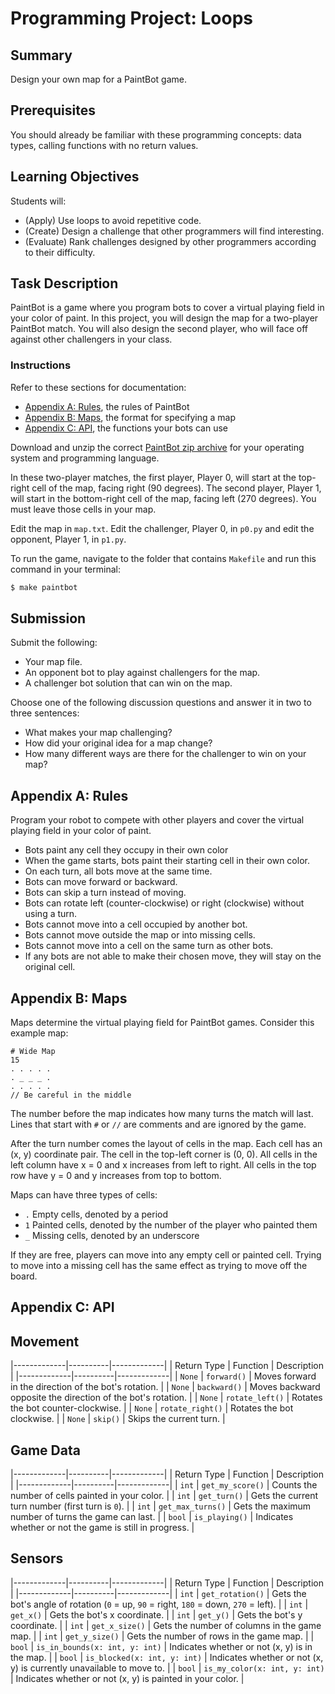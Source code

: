# Programming Project: Loops

## Summary

Design your own map for a PaintBot game.

## Prerequisites

You should already be familiar with these programming concepts: data types, calling functions with no return values.

## Learning Objectives

Students will:

- (Apply) Use loops to avoid repetitive code.
- (Create) Design a challenge that other programmers will find interesting.
- (Evaluate) Rank challenges designed by other programmers according to their difficulty.

## Task Description

PaintBot is a game where you program bots to cover a virtual playing field in your color of paint. In this project, you will design the map for a two-player PaintBot match. You will also design the second player, who will face off against other challengers in your class.

### Instructions

Refer to these sections for documentation:

- [Appendix A: Rules](#appendix-a-rules), the rules of PaintBot
- [Appendix B: Maps](#appendix-b-maps), the format for specifying a map
- [Appendix C: API](#appendix-c-api), the functions your bots can use

Download and unzip the correct [PaintBot zip archive](https://github.com/MimirHQ/opencs1/tree/master/resources/paintbot) for your operating system and programming language.

In these two-player matches, the first player, Player 0, will start at the top-right cell of the map, facing right (90 degrees). The second player, Player 1, will start in the bottom-right cell of the map, facing left (270 degrees). You must leave those cells in your map.

Edit the map in `map.txt`. Edit the challenger, Player 0, in `p0.py` and edit the opponent, Player 1, in `p1.py`.

To run the game, navigate to the folder that contains `Makefile` and run this command in your terminal:

```bash
$ make paintbot
```

## Submission

Submit the following:

- Your map file.
- An opponent bot to play against challengers for the map.
- A challenger bot solution that can win on the map.

Choose one of the following discussion questions and answer it in two to three sentences:

- What makes your map challenging?
- How did your original idea for a map change?
- How many different ways are there for the challenger to win on your map?

## Appendix A: Rules

Program your robot to compete with other players and cover the virtual playing field in your color of paint.

- Bots paint any cell they occupy in their own color
- When the game starts, bots paint their starting cell in their own color.
- On each turn, all bots move at the same time.
- Bots can move forward or backward.
- Bots can skip a turn instead of moving.
- Bots can rotate left (counter-clockwise) or right (clockwise) without using a turn.
- Bots cannot move into a cell occupied by another bot.
- Bots cannot move outside the map or into missing cells.
- Bots cannot move into a cell on the same turn as other bots.
- If any bots are not able to make their chosen move, they will stay on the original cell.

## Appendix B: Maps

Maps determine the virtual playing field for PaintBot games. Consider this example map:

```
# Wide Map
15
. . . . .
. _ _ _ .
. . . . .
// Be careful in the middle
```

The number before the map indicates how many turns the match will last. Lines that start with `#` or `//` are comments and are ignored by the game.

After the turn number comes the layout of cells in the map. Each cell has an (x, y) coordinate pair. The cell in the top-left corner is (0, 0). All cells in the left column have x = 0 and x increases from left to right. All cells in the top row have y = 0 and y increases from top to bottom.

Maps can have three types of cells:

- `.` Empty cells, denoted by a period
- `1` Painted cells, denoted by the number of the player who painted them
- `_` Missing cells, denoted by an underscore

If they are free, players can move into any empty cell or painted cell. Trying to move into a missing cell has the same effect as trying to move off the board.

## Appendix C: API

## Movement

|-------------|----------|-------------|
| Return Type | Function | Description |
|-------------|----------|-------------|
| `None` | `forward()` | Moves forward in the direction of the bot's rotation. |
| `None` | `backward()` | Moves backward opposite the direction of the bot's rotation. |
| `None` | `rotate_left()` | Rotates the bot counter-clockwise. |
| `None` | `rotate_right()` | Rotates the bot clockwise. |
| `None` | `skip()` | Skips the current turn. |


## Game Data

|-------------|----------|-------------|
| Return Type | Function | Description |
|-------------|----------|-------------|
| `int` | `get_my_score()` | Counts the number of cells painted in your color. |
| `int` | `get_turn()` | Gets the current turn number (first turn is `0`). |
| `int` | `get_max_turns()` | Gets the maximum number of turns the game can last. |
| `bool` | `is_playing()` | Indicates whether or not the game is still in progress. |

## Sensors

|-------------|----------|-------------|
| Return Type | Function | Description |
|-------------|----------|-------------|
| `int` | `get_rotation()` | Gets the bot's angle of rotation (`0` = up, `90` = right, `180` = down, `270` = left). |
| `int` | `get_x()` | Gets the bot's x coordinate. |
| `int` | `get_y()` | Gets the bot's y coordinate. |
| `int` | `get_x_size()` | Gets the number of columns in the game map. |
| `int` | `get_y_size()` | Gets the number of rows in the game map. |
| `bool` | `is_in_bounds(x: int, y: int)` | Indicates whether or not (x, y) is in the map. |
| `bool` | `is_blocked(x: int, y: int)` | Indicates whether or not (x, y) is currently unavailable to move to. |
| `bool` | `is_my_color(x: int, y: int)` | Indicates whether or not (x, y) is painted in your color. |
